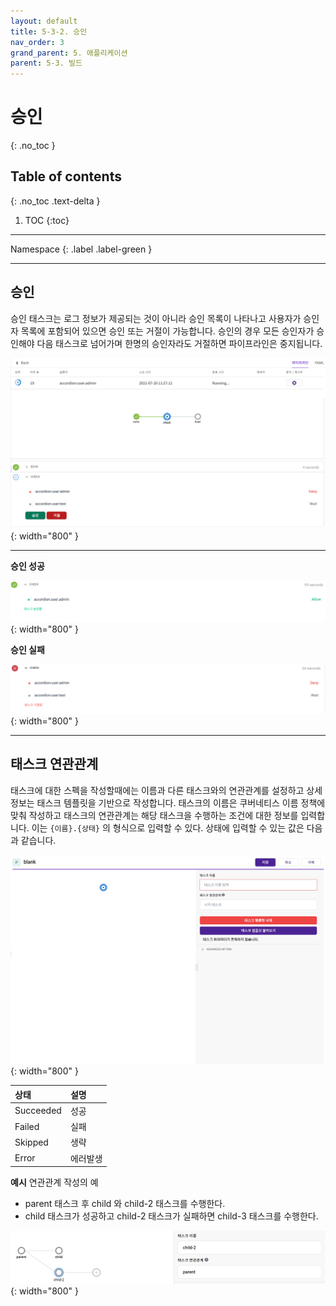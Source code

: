 ```yaml
---
layout: default
title: 5-3-2. 승인
nav_order: 3
grand_parent: 5. 애플리케이션
parent: 5-3. 빌드
---
```


# 승인
{: .no_toc }

## Table of contents
{: .no_toc .text-delta }

1. TOC
{:toc}

---

<div class="code-example" markdown="1">
Namespace
{: .label .label-green }
</div>


---

## 승인

승인 태스크는 로그 정보가 제공되는 것이 아니라 승인 목록이 나타나고 사용자가 승인자 목록에 포함되어 있으면 승인 또는 거절이 가능합니다.
승인의 경우 모든 승인자가 승인해야 다음 태스크로 넘어가며 한명의 승인자라도 거절하면 파이프라인은 중지됩니다.

![build-approval.png](/assets/images/application/pipeline/build-approval.png){: width="800" }

---

**승인 성공**

![build-approval-allow.png](/assets/images/application/pipeline/build-approval-allow.png){: width="800" }


**승인 실패**

![build-approval-deny.png](/assets/images/application/pipeline/build-approval-deny.png){: width="800" }


---


## 태스크 연관관계

태스크에 대한 스펙을 작성할때에는 이름과 다른 태스크와의 연관관계를 설정하고 상세정보는 태스크 템플릿을 기반으로 작성합니다.
태스크의 이름은 쿠버네티스 이름 정책에 맞춰 작성하고 태스크의 연관관계는 해당 태스크을 수행하는 조건에 대한 정보를 입력합니다.
이는 `{이름}.{상태}` 의 형식으로 입력할 수 있다. 상태에 입력할 수 있는 값은 다음과 같습니다.


![build-create-task.png](/assets/images/application/pipeline/build-create-task.png){: width="800" }


| 상태        |  설명  |
|:------------|:-------|
| Succeeded | 성공 |
| Failed |  실패 |
| Skipped | 생략 | 
| Error | 에러발생 |


**예시**
연관관계 작성의 예

- parent 태스크 후 child 와 child-2 태스크를 수행한다.
- child 태스크가 성공하고 child-2 태스크가 실패하면 child-3 태스크를 수행한다.


![build-depends.png](/assets/images/application/pipeline/build-depends.png){: width="800" }

